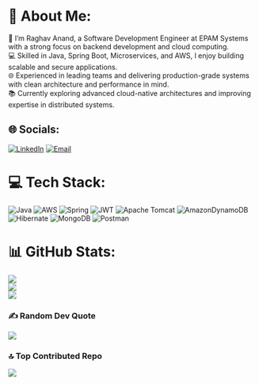 # 💫 About Me:
🚀 I’m Raghav Anand, a Software Development Engineer at EPAM Systems with a strong focus on backend development and cloud computing.<br>💻 Skilled in Java, Spring Boot, Microservices, and AWS, I enjoy building scalable and secure applications.<br>🌐 Experienced in leading teams and delivering production-grade systems with clean architecture and performance in mind.<br>📚 Currently exploring advanced cloud-native architectures and improving expertise in distributed systems.

## 🌐 Socials:
[![LinkedIn](https://img.shields.io/badge/LinkedIn-%230077B5.svg?logo=linkedin&logoColor=white)](https://www.linkedin.com/in/raghav-anand-33bb0a249/) 
[![Email](https://img.shields.io/badge/Email-D14836?logo=gmail&logoColor=white)](mailto:raghavanand024@gmail.com)
 

# 💻 Tech Stack:
![Java](https://img.shields.io/badge/java-%23ED8B00.svg?style=for-the-badge&logo=openjdk&logoColor=white) ![AWS](https://img.shields.io/badge/AWS-%23FF9900.svg?style=for-the-badge&logo=amazon-aws&logoColor=white) ![Spring](https://img.shields.io/badge/spring-%236DB33F.svg?style=for-the-badge&logo=spring&logoColor=white) ![JWT](https://img.shields.io/badge/JWT-black?style=for-the-badge&logo=JSON%20web%20tokens) ![Apache Tomcat](https://img.shields.io/badge/apache%20tomcat-%23F8DC75.svg?style=for-the-badge&logo=apache-tomcat&logoColor=black) ![AmazonDynamoDB](https://img.shields.io/badge/Amazon%20DynamoDB-4053D6?style=for-the-badge&logo=Amazon%20DynamoDB&logoColor=white) ![Hibernate](https://img.shields.io/badge/Hibernate-59666C?style=for-the-badge&logo=Hibernate&logoColor=white) ![MongoDB](https://img.shields.io/badge/MongoDB-%234ea94b.svg?style=for-the-badge&logo=mongodb&logoColor=white) ![Postman](https://img.shields.io/badge/Postman-FF6C37?style=for-the-badge&logo=postman&logoColor=white)
# 📊 GitHub Stats:
![](https://github-readme-stats.vercel.app/api?username=rm2372&theme=dark&hide_border=false&include_all_commits=true&count_private=true)<br/>
![](https://nirzak-streak-stats.vercel.app/?user=rm2372&theme=dark&hide_border=false)<br/>
![](https://github-readme-stats.vercel.app/api/top-langs/?username=rm2372&theme=dark&hide_border=false&include_all_commits=true&count_private=true&layout=compact)

### ✍️ Random Dev Quote
![](https://quotes-github-readme.vercel.app/api?type=horizontal&theme=dark)

### 🔝 Top Contributed Repo
![](https://github-contributor-stats.vercel.app/api?username=rm2372&limit=5&theme=dark&combine_all_yearly_contributions=true)

<!-- Proudly created with GPRM ( https://gprm.itsvg.in ) -->
